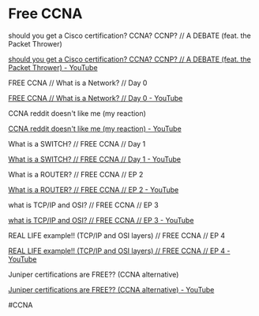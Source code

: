 # Free CCNA

should you get a Cisco certification? CCNA? CCNP? // A DEBATE (feat. the Packet Thrower)

[should you get a Cisco certification? CCNA? CCNP? // A DEBATE (feat. the Packet Thrower) - YouTube](https://www.youtube.com/watch?v=QahtAHEj2r0)

FREE CCNA // What is a Network? // Day 0

[FREE CCNA // What is a Network? // Day 0 - YouTube](https://www.youtube.com/watch?v=S7MNX_UD7vY)

CCNA reddit doesn't like me (my reaction)

[CCNA reddit doesn't like me (my reaction) - YouTube](https://www.youtube.com/watch?v=6IpGdqrJymk)

What is a SWITCH? // FREE CCNA // Day 1

[What is a SWITCH? // FREE CCNA // Day 1 - YouTube](https://www.youtube.com/watch?v=9eH16Fxeb9o)

What is a ROUTER? // FREE CCNA // EP 2

[What is a ROUTER? // FREE CCNA // EP 2 - YouTube](https://www.youtube.com/watch?v=p9ScLm9S3B4)

what is TCP/IP and OSI? // FREE CCNA // EP 3

[what is TCP/IP and OSI? // FREE CCNA // EP 3 - YouTube](https://www.youtube.com/watch?v=CRdL1PcherM)

REAL LIFE example!! (TCP/IP and OSI layers) // FREE CCNA // EP 4

[REAL LIFE example!! (TCP/IP and OSI layers) // FREE CCNA // EP 4 - YouTube](https://www.youtube.com/watch?v=3kfO61Mensg)

Juniper certifications are FREE?? (CCNA alternative)

[Juniper certifications are FREE?? (CCNA alternative) - YouTube](https://www.youtube.com/watch?v=UHph4pvFZ4E)

#CCNA 